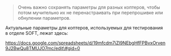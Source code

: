 > Очень важно сохранять параметры для разных коптеров, чтобы потом мучительно их не перенастраивать при перепрошивке или обнулении параметров.

Актуальные параметры для коптеров, используемых для тестирования в отделе SOFT, лежат здесь:

https://docs.google.com/spreadsheets/d/19mfcdm7iZl9NEbgHfFPBvxOrven9J2BwQu8TMUJO7mc/edit\#gid=0

